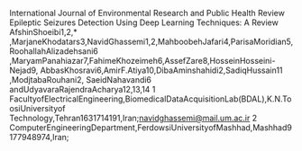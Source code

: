 International Journal of
Environmental Research
and Public Health
Review
Epileptic Seizures Detection Using Deep Learning Techniques:
A Review
AfshinShoeibi1,2,* ,MarjaneKhodatars3,NavidGhassemi1,2,MahboobehJafari4,ParisaMoridian5,
RoohallahAlizadehsani6 ,MaryamPanahiazar7,FahimeKhozeimeh6,AssefZare8,HosseinHosseini-Nejad9,
AbbasKhosravi6,AmirF.Atiya10,DibaAminshahidi2,SadiqHussain11 ,ModjtabaRouhani2,
SaeidNahavandi6 andUdyavaraRajendraAcharya12,13,14
1 FacultyofElectricalEngineering,BiomedicalDataAcquisitionLab(BDAL),K.N.ToosiUniversityof
Technology,Tehran1631714191,Iran;navidghassemi@mail.um.ac.ir
2 ComputerEngineeringDepartment,FerdowsiUniversityofMashhad,Mashhad9177948974,Iran;